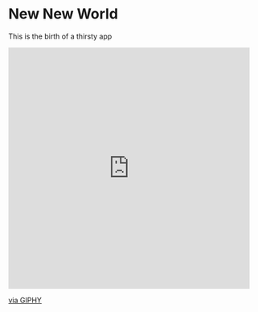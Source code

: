 # New New World

This is the birth of a thirsty app
<iframe src="https://giphy.com/embed/3o7TKWtIqI2n2Iepwc" width="480" height="480" frameBorder="0" class="giphy-embed" allowFullScreen></iframe><p><a href="https://giphy.com/gifs/br-beer-oktoberfest-bier-3o7TKWtIqI2n2Iepwc">via GIPHY</a></p>